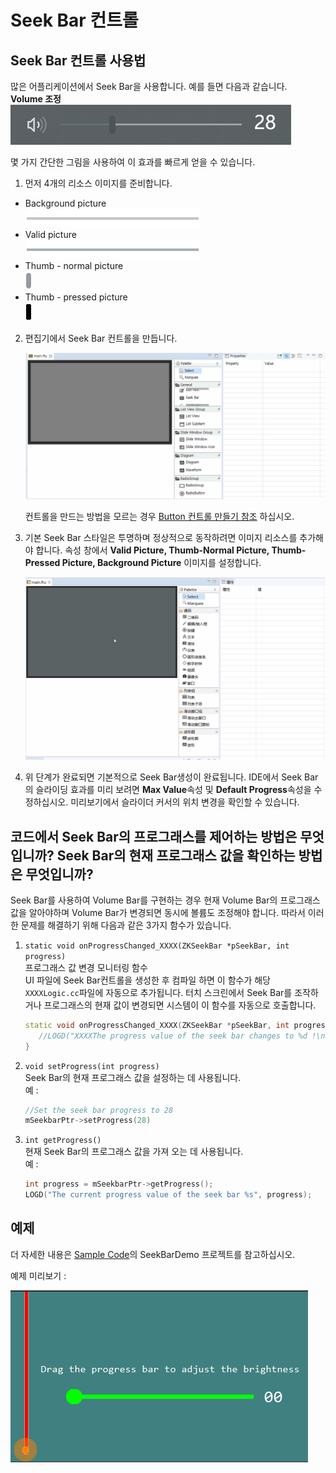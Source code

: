 # Seek Bar 컨트롤
## Seek Bar 컨트롤 사용법
많은 어플리케이션에서 Seek Bar을 사용합니다. 예를 들면 다음과 같습니다.  
**Volume 조정**  
![](assets/seekbar/example-volume.png)  

몇 가지 간단한 그림을 사용하여 이 효과를 빠르게 얻을 수 있습니다.
1. 먼저 4개의 리소스 이미지를 준비합니다.
  * Background picture    
    ![](assets/seekbar/bg.png)  
  * Valid picture  
    ![](assets/seekbar/valid.png)
  * Thumb - normal picture   
    ![](assets/seekbar/c.png)
  * Thumb - pressed picture  
    ![](assets/seekbar/c_pressed.png)

2. 편집기에서 Seek Bar 컨트롤을 만듭니다.

   ![](assets/SeekBar-create.gif)

   컨트롤을 만드는 방법을 모르는 경우 [Button 컨트롤 만들기 참조](#add_button) 하십시오.

3. 기본 Seek Bar 스타일은 투명하며 정상적으로 동작하려면 이미지 리소스를 추가해야 합니다.
   속성 창에서 **Valid Picture, Thumb-Normal Picture, Thumb-Pressed Picture, Background Picture** 이미지를 설정합니다.

   ![](assets/seekbar/add-photo.gif)

4. 위 단계가 완료되면 기본적으로 Seek Bar생성이 완료됩니다. IDE에서 Seek Bar의 슬라이딩 효과를 미리 보려면 **Max Value**속성 및 **Default Progress**속성을 수정하십시오. 미리보기에서 슬라이더 커서의 위치 변경을 확인할 수 있습니다.
    
## 코드에서 Seek Bar의 프로그래스를 제어하는 방법은 무엇입니까? Seek Bar의 현재 프로그래스 값을 확인하는 방법은 무엇입니까?
Seek Bar를 사용하여 Volume Bar를 구현하는 경우 현재 Volume Bar의 프로그래스 값을 알아야하며 Volume Bar가 변경되면 동시에 볼륨도 조정해야 합니다. 따라서 이러한 문제를 해결하기 위해 다음과 같은 3가지 함수가 있습니다.

1. `static void onProgressChanged_XXXX(ZKSeekBar *pSeekBar, int progress)`  
   프로그래스 값 변경 모니터링 함수  
   UI 파일에 Seek Bar컨트롤을 생성한 후 컴파일 하면 이 함수가 해당 `XXXXLogic.cc`파일에 자동으로 추가됩니다. 터치 스크린에서 Seek Bar를 조작하거나 프로그래스의 현재 값이 변경되면 시스템이 이 함수를 자동으로 호출합니다.
   ```c++
   static void onProgressChanged_XXXX(ZKSeekBar *pSeekBar, int progress) {
      //LOGD("XXXXThe progress value of the seek bar changes to %d !\n", progress);
   }
   ```
2. `void setProgress(int progress)`  
   Seek Bar의 현재 프로그래스 값을 설정하는 데 사용됩니다.   
   예 :
   ```c++
   //Set the seek bar progress to 28
   mSeekbarPtr->setProgress(28)
   ```
3. `int getProgress()`  
   현재 Seek Bar의 프로그래스 값을 가져 오는 데 사용됩니다.   
   예 :
   ```c++
   int progress = mSeekbarPtr->getProgress();
   LOGD("The current progress value of the seek bar %s", progress);
   ```


## 예제 
더 자세한 내용은 [Sample Code](demo_download.md#demo_download)의 SeekBarDemo 프로젝트를 참고하십시오.

예제 미리보기 :

![](assets/seekbar/preview.png)
